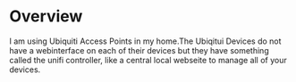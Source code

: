 # Overview
I am using Ubiquiti Access Points in my home.The Ubiqitui Devices do not have a webinterface on each of their devices but they have something called the unifi controller, like a central local webseite to manage all of your devices.


